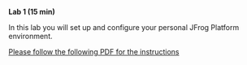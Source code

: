 ﻿**Lab 1 (15 min)**

In this lab you will set up and configure your personal JFrog Platform
environment.

[Please follow the following PDF for the instructions](./Lab%201.pdf)
